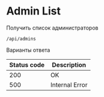 Admin List
===================

Получить список администраторов

```shell title="Method <span class='color-method'>GET</span>"
/api/admins
```

Варианты ответа

| Status code                          | Description    |
|--------------------------------------|----------------|
| <span class='color-200'>200</span>   | OK             |
| <span class='color-error'>500</span> | Internal Error |